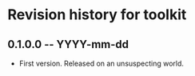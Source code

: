 # Revision history for toolkit

## 0.1.0.0 -- YYYY-mm-dd

* First version. Released on an unsuspecting world.
